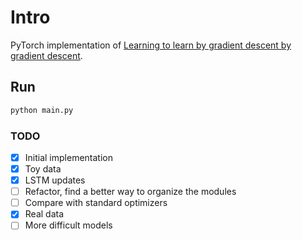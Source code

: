 # Intro

PyTorch implementation of [Learning to learn by gradient descent by gradient descent](https://arxiv.org/abs/1606.04474).

## Run

```bash
python main.py
```

### TODO
- [x] Initial implementation
- [x] Toy data
- [x] LSTM updates
- [ ] Refactor, find a better way to organize the modules
- [ ] Compare with standard optimizers
- [x] Real data
- [ ] More difficult models
